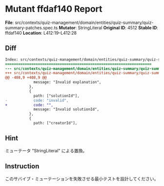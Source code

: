 # Mutant ffdaf140 Report

**File**: src/contexts/quiz-management/domain/entities/quiz-summary/quiz-summary-patches.spec.ts
**Mutator**: StringLiteral
**Original ID**: 4512
**Stable ID**: ffdaf140
**Location**: L412:19–L412:28

## Diff

```diff
Index: src/contexts/quiz-management/domain/entities/quiz-summary/quiz-summary-patches.spec.ts
===================================================================
--- src/contexts/quiz-management/domain/entities/quiz-summary/quiz-summary-patches.spec.ts	original
+++ src/contexts/quiz-management/domain/entities/quiz-summary/quiz-summary-patches.spec.ts	mutated #4512
@@ -408,9 +408,9 @@
             message: "Invalid explanation",
           },
           {
             path: ["solutionId"],
-            code: "invalid",
+            code: "",
             message: "Invalid solutionId",
           },
           {
             path: ["creatorId"],
```

## Hint

ミューテータ "StringLiteral" による置換。

## Instruction

このサバイブ・ミューテーションを失敗させる最小テストを設計してください。
